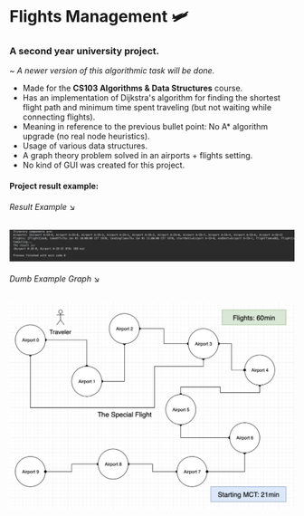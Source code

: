 # Flights Management 🛩
<h3>A second year university project.</h3>

<i>~ A newer version of this algorithmic task will be done.</i>

* Made for the <b>CS103 Algorithms & Data Structures</b> course.
* Has an implementation of Dijkstra's algorithm for finding the shortest flight path and minimum time spent traveling (but not waiting while connecting flights).
* Meaning in reference to the previous bullet point: No A* algorithm upgrade (no real node heuristics).
* Usage of various data structures.
* A graph theory problem solved in an airports + flights setting.
* No kind of GUI was created for this project.
#### Project result example:
<h6>Result Example &#x2198;</h6>
<img src="snapshots/example-1.png" alt="Example 1">
<h6>Dumb Example Graph &#x2198;</h6>
<img src="snapshots/graph-1.png" alt="Graph 1">



